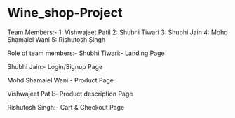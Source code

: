 # Wine_shop-Project

Team Members:-
1: Vishwajeet Patil
2: Shubhi Tiwari
3: Shubhi Jain
4: Mohd Shamaiel Wani
5: Rishutosh Singh

Role of team members:-
Shubhi Tiwari:- Landing Page

Shubhi Jain:- Login/Signup Page

Mohd Shamaiel Wani:- Product Page

Vishwajeet Patil:- Product description Page

Rishutosh Singh:- Cart & Checkout Page
